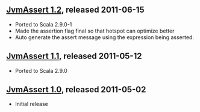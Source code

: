 [JvmAssert 1.2](http://github.com/fusesource/jvmassert), released 2011-06-15
-------------------------------------------------------------------------

* Ported to Scala 2.9.0-1
* Made the assertion flag final so that hotspot can optimize better
* Auto generate the assert message using the expression being asserted.

[JvmAssert 1.1](http://github.com/fusesource/jvmassert), released 2011-05-12
-------------------------------------------------------------------------

* Ported to Scala 2.9.0

[JvmAssert 1.0](http://github.com/fusesource/jvmassert), released 2011-05-02
-------------------------------------------------------------------------

* Initial release

